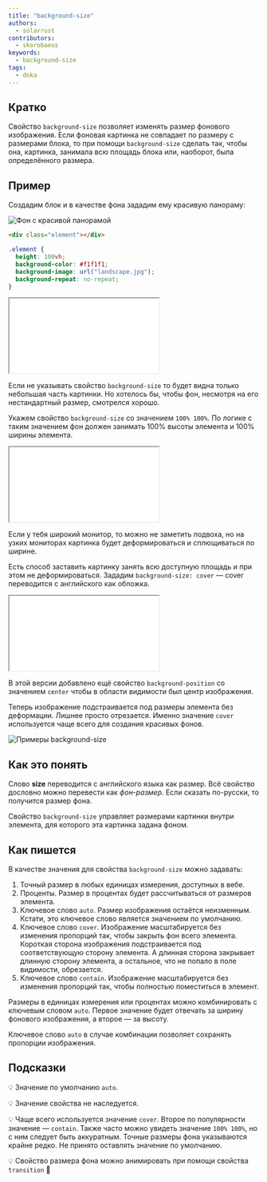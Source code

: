 ```yaml
---
title: "background-size"
authors:
  - solarrust
contributors:
  - skorobaeus
keywords:
  - background-size
tags:
  - doka
---
```


## Кратко

Свойство `background-size` позволяет изменять размер фонового изображения. Если фоновая картинка не совпадает по размеру с размерами блока, то при помощи `background-size` сделать так, чтобы она, картинка, занимала всю площадь блока или, наоборот, была определённого размера.

## Пример

Создадим блок и в качестве фона зададим ему красивую панораму:

![Фон с красивой панорамой](images/landscape.jpg)

```html
<div class="element"></div>
```

```css
.element {
  height: 100vh;
  background-color: #f1f1f1;
  background-image: url("landscape.jpg");
  background-repeat: no-repeat;
}
```

<iframe title="Фон без управления размером — background-size — Дока" src="demos/fullsize/"></iframe>

Если не указывать свойство `background-size` то будет видна только небольшая часть картинки. Но хотелось бы, чтобы фон, несмотря на его нестандартный размер, смотрелся хорошо.

Укажем свойство `background-size` со значением `100% 100%`. По логике с таким значением фон должен занимать 100% высоты элемента и 100% ширины элемента.

<iframe title="Фон с размером 100% 100% — background-size — Дока" src="demos/100-100/"></iframe>

Если у тебя широкий монитор, то можно не заметить подвоха, но на узких мониторах картинка будет деформироваться и сплющиваться по ширине.

Есть способ заставить картинку занять всю доступную площадь и при этом не деформироваться. Зададим `background-size: cover` — cover переводится с английского как обложка.

<iframe title="Фон с параметром cover — background-size — Дока" src="demos/cover/"></iframe>

В этой версии добавлено ещё свойство `background-position` со значением `center` чтобы в области видимости был центр изображения.

Теперь изображение подстраивается под размеры элемента без деформации. Лишнее просто отрезается. Именно значение `cover` используется чаще всего для создания красивых фонов.

![Примеры background-size](images/1.png)

## Как это понять

Слово **size** переводится с английского языка как размер. Всё свойство дословно можно перевести как _фон-размер_. Если сказать по-русски, то получится размер фона.

Свойство `background-size` управляет размерами картинки внутри элемента, для которого эта картинка задана фоном.

## Как пишется

В качестве значения для свойства `background-size` можно задавать:

1. Точный размер в любых единицах измерения, доступных в вебе.
2. Проценты. Размер в процентах будет рассчитываться от размеров элемента.
3. Ключевое слово `auto`. Размер изображения остаётся неизменным. Кстати, это ключевое слово является значением по умолчанию.
4. Ключевое слово `cover`. Изображение масштабируется без изменения пропорций так, чтобы закрыть фон всего элемента. Короткая сторона изображения подстраивается под соответствующую сторону элемента. А длинная сторона закрывает длинную сторону элемента, а остальное, что не попало в поле видимости, обрезается.
5. Ключевое слово `contain`. Изображение масштабируется без изменения пропорций так, чтобы полностью поместиться в элемент.

Размеры в единицах измерения или процентах можно комбинировать с ключевым словом `auto`. Первое значение будет отвечать за ширину фонового изображения, а второе — за высоту.

Ключевое слово `auto` в случае комбинации позволяет сохранять пропорции изображения.

## Подсказки

💡 Значение по умолчанию `auto`.

💡 Значение свойства не наследуется.

💡 Чаще всего используется значение `cover`. Второе по популярности значение — `contain`. Также часто можно увидеть значение `100% 100%`, но с ним следует быть аккуратным. Точные размеры фона указываются крайне редко. Не принято оставлять значение по умолчанию.

💡 Свойство размера фона можно анимировать при помощи свойства `transition` 🥳
